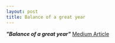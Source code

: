 ```yaml
---
layout: post
title: Balance of a great year
---
```

***"Balance of a great year"*** [Medium Article](https://medium.com/@raul.h82/balance-of-a-great-year-d7e0299ffdc6)